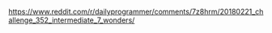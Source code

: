 https://www.reddit.com/r/dailyprogrammer/comments/7z8hrm/20180221_challenge_352_intermediate_7_wonders/
